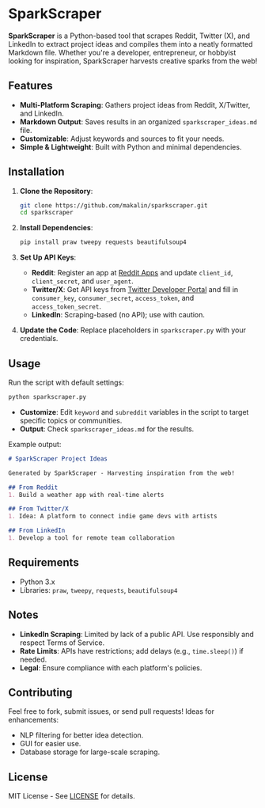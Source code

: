 # SparkScraper

**SparkScraper** is a Python-based tool that scrapes Reddit, Twitter (X), and LinkedIn to extract project ideas and compiles them into a neatly formatted Markdown file. Whether you're a developer, entrepreneur, or hobbyist looking for inspiration, SparkScraper harvests creative sparks from the web!

## Features
- **Multi-Platform Scraping**: Gathers project ideas from Reddit, X/Twitter, and LinkedIn.
- **Markdown Output**: Saves results in an organized `sparkscraper_ideas.md` file.
- **Customizable**: Adjust keywords and sources to fit your needs.
- **Simple & Lightweight**: Built with Python and minimal dependencies.

## Installation

1. **Clone the Repository**:
   ```bash
   git clone https://github.com/makalin/sparkscraper.git
   cd sparkscraper
   ```

2. **Install Dependencies**:
   ```bash
   pip install praw tweepy requests beautifulsoup4
   ```

3. **Set Up API Keys**:
   - **Reddit**: Register an app at [Reddit Apps](https://www.reddit.com/prefs/apps) and update `client_id`, `client_secret`, and `user_agent`.
   - **Twitter/X**: Get API keys from [Twitter Developer Portal](https://developer.twitter.com) and fill in `consumer_key`, `consumer_secret`, `access_token`, and `access_token_secret`.
   - **LinkedIn**: Scraping-based (no API); use with caution.

4. **Update the Code**:
   Replace placeholders in `sparkscraper.py` with your credentials.

## Usage

Run the script with default settings:
```bash
python sparkscraper.py
```

- **Customize**: Edit `keyword` and `subreddit` variables in the script to target specific topics or communities.
- **Output**: Check `sparkscraper_ideas.md` for the results.

Example output:
```markdown
# SparkScraper Project Ideas

Generated by SparkScraper - Harvesting inspiration from the web!

## From Reddit
1. Build a weather app with real-time alerts

## From Twitter/X
1. Idea: A platform to connect indie game devs with artists

## From LinkedIn
1. Develop a tool for remote team collaboration
```

## Requirements
- Python 3.x
- Libraries: `praw`, `tweepy`, `requests`, `beautifulsoup4`

## Notes
- **LinkedIn Scraping**: Limited by lack of a public API. Use responsibly and respect Terms of Service.
- **Rate Limits**: APIs have restrictions; add delays (e.g., `time.sleep()`) if needed.
- **Legal**: Ensure compliance with each platform's policies.

## Contributing
Feel free to fork, submit issues, or send pull requests! Ideas for enhancements:
- NLP filtering for better idea detection.
- GUI for easier use.
- Database storage for large-scale scraping.

## License
MIT License - See [LICENSE](LICENSE) for details.
